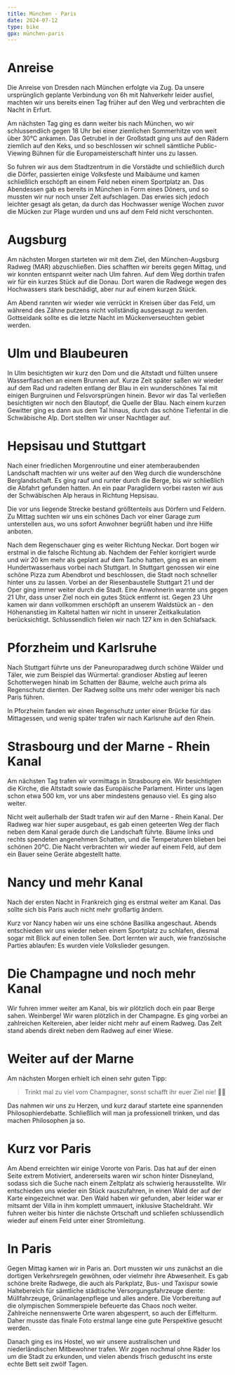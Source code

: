 ```yaml
---
title: München - Paris
date: 2024-07-12
type: bike
gpx: münchen-paris
---
```


# Anreise

Die Anreise von Dresden nach München erfolgte via Zug. Da unsere ursprünglich geplante Verbindung von 6h mit Nahverkehr leider ausfiel, machten wir uns bereits einen Tag früher auf den Weg und verbrachten die Nacht in Erfurt.

Am nächsten Tag ging es dann weiter bis nach München, wo wir schlussendlich gegen 18 Uhr bei einer ziemlichen Sommerhitze von weit über 30°C ankamen. Das Getrubel in der Großstadt ging uns auf den Rädern ziemlich auf den Keks, und so beschlossen wir schnell sämtliche Public-Viewing Bühnen für die Europameisterschaft hinter uns zu lassen. 

So fuhren wir aus dem Stadtzentrum in die Vorstädte und schließlich durch die Dörfer, passierten einige Volksfeste und Maibäume und kamen schließlich erschöpft an einem Feld neben einem Sportplatz an. Das Abendessen gab es bereits in München in Form eines Döners, und so mussten wir nur noch unser Zelt aufschlagen. Das erwies sich jedoch leichter gesagt als getan, da durch das Hochwasser wenige Wochen zuvor die Mücken zur Plage wurden und uns auf dem Feld nicht verschonten.


# Augsburg

Am nächsten Morgen starteten wir mit dem Ziel, den München-Augsburg Radweg (MAR) abzuschließen. Dies schafften wir bereits gegen Mittag, und wir konnten entspannt weiter nach Ulm fahren. Auf dem Weg dorthin trafen wir für ein kurzes Stück auf die Donau. Dort waren die Radwege wegen des Hochwassers stark beschädigt, aber nur auf einem kurzen Stück.

Am Abend rannten wir wieder wie verrückt in Kreisen über das Feld, um während des Zähne putzens nicht vollständig ausgesaugt zu werden. Gottseidank sollte es die letzte Nacht im Mückenverseuchten gebiet werden.

# Ulm und Blaubeuren

In Ulm besichtigten wir kurz den Dom und die Altstadt und füllten unsere Wasserflaschen an einem Brunnen auf. Kurze Zeit später saßen wir wieder auf dem Rad und radelten entlang der Blau in ein wunderschönes Tal mit einigen Burgruinen und Felsvorsprüngen hinein. Bevor wir das Tal verließen besichtigten wir noch den Blautopf, die Quelle der Blau. Nach einem kurzen Gewitter ging es dann aus dem Tal hinaus, durch das schöne Tiefental in die Schwäbische Alp. Dort stellten wir unser Nachtlager auf.


# Hepsisau und Stuttgart

Nach einer friedlichen Morgenroutine und einer atemberaubenden Landschaft machten wir uns weiter auf den Weg durch die wunderschöne Berglandschaft. Es ging rauf und runter durch die Berge, bis wir schließlich die Abfahrt gefunden hatten. An ein paar Paraglidern vorbei rasten wir aus der Schwäbischen Alp heraus in Richtung Hepsisau.

Die vor uns liegende Strecke bestand größtenteils aus Dörfern und Feldern. Zu Mittag suchten wir uns ein schönes Dach vor einer Garage zum unterstellen aus, wo uns sofort Anwohner begrüßt haben und ihre Hilfe anboten.

Nach dem Regenschauer ging es weiter Richtung Neckar. Dort bogen wir erstmal in die falsche Richtung ab. Nachdem der Fehler korrigiert wurde und wir 20 km mehr als geplant auf dem Tacho hatten, ging es an einem Hundertwasserhaus vorbei nach Stuttgart. 
In Stuttgart genossen wir eine schöne Pizza zum Abendbrot und beschlossen, die Stadt noch schneller hinter uns zu lassen. Vorbei an der Riesenbaustelle Stuttgart 21 und der Oper ging immer weiter durch die Stadt. Eine Anwohnerin warnte uns gegen 21 Uhr, dass unser Ziel noch ein gutes Stück entfernt ist. 
Gegen 23 Uhr kamen wir dann vollkommen erschöpft an unserem Waldstück an - den Höhenanstieg im Kaltetal hatten wir nicht in unserer Zeitkalkulation berücksichtigt. Schlussendlich fielen wir nach 127 km in den Schlafsack.

# Pforzheim und Karlsruhe

Nach Stuttgart führte uns der Paneuroparadweg durch schöne Wälder und Täler, wie zum Beispiel das Würmertal: grandioser Abstieg auf leeren Schotterwegen hinab im Schatten der Bäume, welche auch prima als Regenschutz dienten. Der Radweg sollte uns mehr oder weniger bis nach Paris führen.

In Pforzheim fanden wir einen Regenschutz unter einer Brücke für das Mittagessen, und wenig später trafen wir nach Karlsruhe auf den Rhein.


# Strasbourg und der Marne - Rhein Kanal

Am nächsten Tag trafen wir vormittags in Strasbourg ein. Wir besichtigten die Kirche, die Altstadt sowie das Europäische Parlament. Hinter uns lagen schon etwa 500 km, vor uns aber mindestens genauso viel. Es ging also weiter.

Nicht weit außerhalb der Stadt trafen wir auf den Marne - Rhein Kanal. Der Radweg war hier super ausgebaut, es gab einen geteerten Weg der flach neben dem Kanal gerade durch die Landschaft führte. Bäume links und rechts spendeten angenehmen Schatten, und die Temperaturen blieben bei schönen 20°C. Die Nacht verbrachten wir wieder auf einem Feld, auf dem ein Bauer seine Geräte abgestellt hatte.


# Nancy und mehr Kanal

Nach der ersten Nacht in Frankreich ging es erstmal weiter am Kanal. Das sollte sich bis Paris auch nicht mehr großartig ändern. 

Kurz vor Nancy haben wir uns eine schöne Basilika angeschaut. Abends entschieden wir uns wieder neben einem Sportplatz zu schlafen, diesmal sogar mit Blick auf einen tollen See. Dort lernten wir auch, wie französische Parties ablaufen: Es wurden viele Volkslieder gesungen.


# Die Champagne und noch mehr Kanal

Wir fuhren immer weiter am Kanal, bis wir plötzlich doch ein paar Berge sahen. Weinberge! Wir waren plötzlich in der Champagne. Es ging vorbei an zahlreichen Keltereien, aber leider nicht mehr auf einem Radweg. Das Zelt stand abends direkt neben dem Radweg auf einer Wiese.


# Weiter auf der Marne

Am nächsten Morgen erhielt ich einen sehr guten Tipp:

> Trinkt mal zu viel vom Champagner, sonst schafft ihr euer Ziel nie! 🤣🥂

Das nahmen wir uns zu Herzen, und kurz darauf startete eine spannenden Philosophierdebatte. Schließlich will man ja professionell trinken, und das machen Philosophen ja so.


# Kurz vor Paris

Am Abend erreichten wir einige Vororte von Paris. Das hat auf der einen Seite extrem Motiviert, andererseits waren wir schon hinter Disneyland, sodass sich die Suche nach einem Zeltplatz als schwierig herausstellte. Wir entschieden uns wieder ein Stück rauszufahren, in einen Wald der auf der Karte eingezeichnet war. Den Wald haben wir gefunden, aber leider war er mitsamt der Villa in ihm komplett ummauert, inklusive Stacheldraht. Wir fuhren weiter bis hinter die nächste Ortschaft und schliefen schlussendlich wieder auf einem Feld unter einer Stromleitung.


# In Paris

Gegen Mittag kamen wir in Paris an. Dort mussten wir uns zunächst an die dortigen Verkehrsregeln gewöhnen, oder vielmehr ihre Abwesenheit. Es gab schöne breite Radwege, die auch als Parkplatz, Bus- und Taxispur sowie Haltebereich für sämtliche städtische Versorgungsfahrzeuge diente: Müllfahrzeuge, Grünanlagenpflege und alles andere.
Die Vorbereitung auf die olympischen Sommerspiele befeuerte das Chaos noch weiter. Zahlreiche nennenswerte Orte waren abgesperrt, so auch der Eiffelturm. Daher musste das finale Foto erstmal lange eine gute Perspektive gesucht werden. 

Danach ging es ins Hostel, wo wir unsere australischen und niederländischen Mitbewohner trafen. Wir zogen nochmal ohne Räder los um die Stadt zu erkunden, und vielen abends frisch geduscht ins erste echte Bett seit zwölf Tagen.

